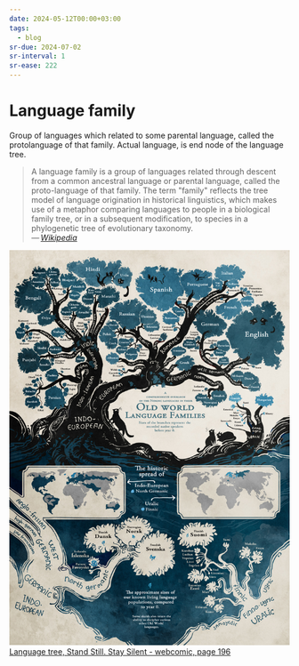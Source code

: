 ```yaml
---
date: 2024-05-12T00:00+03:00
tags:
  - blog
sr-due: 2024-07-02
sr-interval: 1
sr-ease: 222
---
```


# Language family

Group of languages which related to some parental language, called the
protolanguage of that family. Actual language, is end node of the language tree.

> A language family is a group of languages related through descent from a
> common ancestral language or parental language, called the proto-language of
> that family. The term "family" reflects the tree model of language origination
> in historical linguistics, which makes use of a metaphor comparing languages
> to people in a biological family tree, or in a subsequent modification, to
> species in a phylogenetic tree of evolutionary taxonomy.\
> — <cite>[Wikipedia](https://en.wikipedia.org/wiki/Language_family)</cite>

![](img/old_world_language_families.jpg)
[Language tree, Stand Still. Stay Silent - webcomic, page 196](http://www.sssscomic.com/comic.php?page=196)
